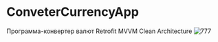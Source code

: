 # ConveterCurrencyApp
 Программа-конвертер валют
 Retrofit
 MVVM 
 Clean Architecture
![777](https://github.com/pafnuto/ConveterCurrencyApp/assets/74875159/8c5f7855-d623-4750-81c5-bd8ceb505b56)
